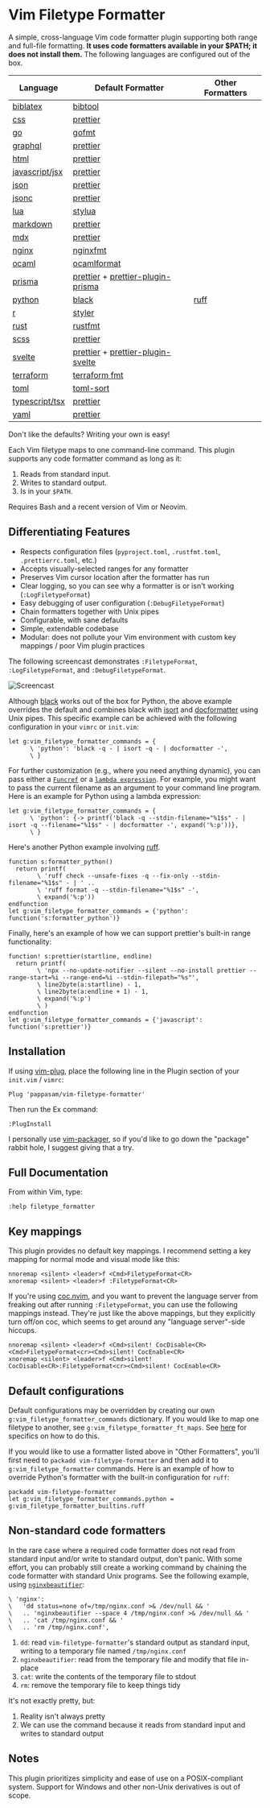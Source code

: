 # Vim Filetype Formatter

A simple, cross-language Vim code formatter plugin supporting both range and full-file formatting. **It uses code formatters available in your $PATH; it does not install them.** The following languages are configured out of the box.

| Language         | Default Formatter                     | Other Formatters |
| ---------------- | ------------------------------------- | ---------------- |
| [biblatex]       | [bibtool]                             |                  |
| [css]            | [prettier]                            |                  |
| [go]             | [gofmt]                               |                  |
| [graphql]        | [prettier]                            |                  |
| [html]           | [prettier]                            |                  |
| [javascript/jsx] | [prettier]                            |                  |
| [json]           | [prettier]                            |                  |
| [jsonc]          | [prettier]                            |                  |
| [lua]            | [stylua]                              |                  |
| [markdown]       | [prettier]                            |                  |
| [mdx]            | [prettier]                            |                  |
| [nginx]          | [nginxfmt]                            |                  |
| [ocaml]          | [ocamlformat]                         |                  |
| [prisma]         | [prettier] + [prettier-plugin-prisma] |                  |
| [python]         | [black]                               | [ruff]           |
| [r]              | [styler]                              |                  |
| [rust]           | [rustfmt]                             |                  |
| [scss]           | [prettier]                            |                  |
| [svelte]         | [prettier] + [prettier-plugin-svelte] |                  |
| [terraform]      | [terraform fmt]                       |                  |
| [toml]           | [toml-sort]                           |                  |
| [typescript/tsx] | [prettier]                            |                  |
| [yaml]           | [prettier]                            |                  |

<!-- formatters -->

[bibtool]: https://ctan.org/pkg/bibtool
[black]: https://github.com/python/black
[gofmt]: https://golang.org/cmd/gofmt/
[nginxfmt]: https://github.com/slomkowski/nginx-config-formatter
[ocamlformat]: https://github.com/ocaml-ppx/ocamlformat
[prettier-plugin-prisma]: https://github.com/umidbekk/prettier-plugin-prisma
[prettier-plugin-svelte]: https://github.com/UnwrittenFun/prettier-plugin-svelte
[prettier]: https://prettier.io/
[ruff]: https://github.com/astral-sh/ruff
[rustfmt]: https://github.com/rust-lang/rustfmt
[styler]: https://github.com/r-lib/styler
[stylua]: https://github.com/JohnnyMorganz/StyLua
[terraform fmt]: https://www.terraform.io/docs/commands/fmt.html
[toml-sort]: https://github.com/pappasam/toml-sort

<!-- languages -->

[biblatex]: http://www.bibtex.org/
[css]: https://developer.mozilla.org/en-US/docs/Web/CSS
[go]: https://golang.org/
[graphql]: https://developer.mozilla.org/en-US/docs/Web/HTML
[html]: https://developer.mozilla.org/en-US/docs/Web/HTML
[javascript/jsx]: https://developer.mozilla.org/en-US/docs/Web/JavaScript
[json]: https://json.org/
[jsonc]: https://komkom.github.io/
[lua]: https://www.lua.org/
[markdown]: https://en.wikipedia.org/wiki/Markdown
[mdx]: https://mdxjs.com/
[nginx]: https://www.nginx.com/resources/wiki/start/topics/examples/full/
[ocaml]: https://ocaml.org/
[prisma]: https://www.prisma.io/
[python]: https://www.python.org/
[r]: https://www.r-project.org/
[rust]: https://www.rust-lang.org/
[scss]: https://sass-lang.com/
[svelte]: https://svelte.dev/
[terraform]: https://www.terraform.io/
[toml]: https://github.com/toml-lang/toml
[typescript/tsx]: https://www.typescriptlang.org/
[yaml]: https://yaml.org/

Don't like the defaults? Writing your own is easy!

Each Vim filetype maps to one command-line command. This plugin supports any code formatter command as long as it:

1. Reads from standard input.
2. Writes to standard output.
3. Is in your `$PATH`.

Requires Bash and a recent version of Vim or Neovim.

## Differentiating Features

- Respects configuration files (`pyproject.toml`, `.rustfmt.toml`, `.prettierrc.toml`, etc.)
- Accepts visually-selected ranges for any formatter
- Preserves Vim cursor location after the formatter has run
- Clear logging, so you can see why a formatter is or isn't working (`:LogFiletypeFormat`)
- Easy debugging of user configuration (`:DebugFiletypeFormat`)
- Chain formatters together with Unix pipes
- Configurable, with sane defaults
- Simple, extendable codebase
- Modular: does not pollute your Vim environment with custom key mappings / poor Vim plugin practices

The following screencast demonstrates `:FiletypeFormat`, `:LogFiletypeFormat`, and `:DebugFiletypeFormat`.

![Screencast](./img/vim-filetype-formatter-walkthrough.gif)

Although [black](https://github.com/psf/black) works out of the box for Python, the above example overrides the default and combines black with [isort](https://github.com/PyCQA/isort) and [docformatter](https://github.com/myint/docformatter) using Unix pipes. This specific example can be achieved with the following configuration in your `vimrc` or `init.vim`:

```vim
let g:vim_filetype_formatter_commands = {
      \ 'python': 'black -q - | isort -q - | docformatter -',
      \ }
```

For further customization (e.g., where you need anything dynamic), you can pass either a [`Funcref`](https://neovim.io/doc/user/eval.html#Funcref) or a [`lambda expression`](https://neovim.io/doc/user/eval.html#expr-lambda). For example, you might want to pass the current filename as an argument to your command line program. Here is an example for Python using a lambda expression:

```vim
let g:vim_filetype_formatter_commands = {
      \ 'python': {-> printf('black -q --stdin-filename="%1$s" - | isort -q --filename="%1$s" - | docformatter -', expand('%:p'))},
      \ }
```

Here's another Python example involving [ruff](https://github.com/astral-sh/ruff).

```vim
function s:formatter_python()
  return printf(
        \ 'ruff check --unsafe-fixes -q --fix-only --stdin-filename="%1$s" - | ' ..
        \ 'ruff format -q --stdin-filename="%1$s" -',
        \ expand('%:p'))
endfunction
let g:vim_filetype_formatter_commands = {'python': function('s:formatter_python')}
```

Finally, here's an example of how we can support prettier's built-in range functionality:

```vim
function! s:prettier(startline, endline)
  return printf(
        \ 'npx --no-update-notifier --silent --no-install prettier --range-start=%i --range-end=%i --stdin-filepath="%s"',
        \ line2byte(a:startline) - 1,
        \ line2byte(a:endline + 1) - 1,
        \ expand('%:p')
        \ )
endfunction
let g:vim_filetype_formatter_commands = {'javascript': function('s:prettier')}
```

## Installation

If using [vim-plug](https://github.com/junegunn/vim-plug), place the following line in the Plugin section of your `init.vim` / `vimrc`:

```vim
Plug 'pappasam/vim-filetype-formatter'
```

Then run the Ex command:

```vim
:PlugInstall
```

I personally use [vim-packager](https://github.com/kristijanhusak/vim-packager), so if you'd like to go down the "package" rabbit hole, I suggest giving that a try.

## Full Documentation

From within Vim, type:

```vim
:help filetype_formatter
```

## Key mappings

This plugin provides no default key mappings. I recommend setting a key mapping for normal mode and visual mode like this:

```vim
nnoremap <silent> <leader>f <Cmd>FiletypeFormat<CR>
xnoremap <silent> <leader>f :FiletypeFormat<CR>
```

If you're using [coc.nvim](https://github.com/neoclide/coc.nvim), and you want to prevent the language server from freaking out after running `:FiletypeFormat`, you can use the following mappings instead. They're just like the above mappings, but they explicitly turn off/on coc, which seems to get around any "language server"-side hiccups.

```vim
nnoremap <silent> <leader>f <Cmd>silent! CocDisable<CR><Cmd>FiletypeFormat<cr><Cmd>silent! CocEnable<CR>
xnoremap <silent> <leader>f <Cmd>silent! CocDisable<CR>:FiletypeFormat<cr><Cmd>silent! CocEnable<CR>
```

## Default configurations

Default configurations may be overridden by creating our own `g:vim_filetype_formatter_commands` dictionary. If you would like to map one filetype to another, see `g:vim_filetype_formatter_ft_maps`. See [here](./doc/filetype_formatter.txt) for specifics on how to do this.

If you would like to use a formatter listed above in "Other Formatters", you'll first need to `packadd vim-filetype-formatter` and then add it to `g:vim_filetype_formatter` commands. Here is an example of how to override Python's formatter with the built-in configuration for `ruff`:

```vim
packadd vim-filetype-formatter
let g:vim_filetype_formatter_commands.python = g:vim_filetype_formatter_builtins.ruff
```

## Non-standard code formatters

In the rare case where a required code formatter does not read from standard input and/or write to standard output, don't panic. With some effort, you can probably still create a working command by chaining the code formatter with standard Unix programs. See the following example, using [`nginxbeautifier`](https://github.com/vasilevich/nginxbeautifier):

```vim
\ 'nginx':
\   'dd status=none of=/tmp/nginx.conf >& /dev/null && '
\   .. 'nginxbeautifier --space 4 /tmp/nginx.conf >& /dev/null && '
\   .. 'cat /tmp/nginx.conf && '
\   .. 'rm /tmp/nginx.conf',
```

1. `dd`: read `vim-filetype-formatter`'s standard output as standard input, writing to a temporary file named `/tmp/nginx.conf`
2. `nginxbeautifier`: read from the temporary file and modify that file in-place
3. `cat`: write the contents of the temporary file to stdout
4. `rm`: remove the temporary file to keep things tidy

It's not exactly pretty, but:

1. Reality isn't always pretty
2. We can use the command because it reads from standard input and writes to standard output

## Notes

This plugin prioritizes simplicity and ease of use on a POSIX-compliant system. Support for Windows and other non-Unix derivatives is out of scope.
